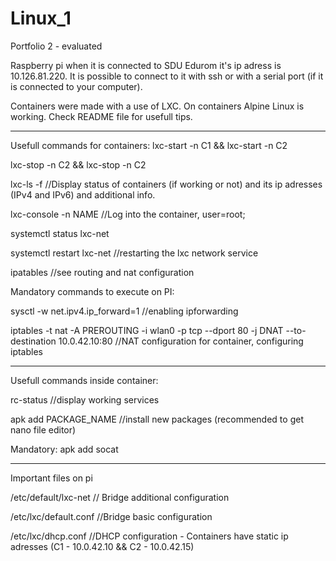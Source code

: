 # Linux_1
Portfolio 2 - evaluated

Raspberry pi when it is connected to SDU Edurom it's ip adress is 10.126.81.220. It is possible to connect to it with ssh or with a serial port (if it is connected to your computer).

Containers were made with a use of LXC. On containers Alpine Linux is working. Check README file for usefull tips.

*********************************************************************************************************************
Usefull commands for containers:
lxc-start -n C1 && lxc-start -n C2

lxc-stop -n C2 && lxc-stop -n C2

lxc-ls -f //Display status of containers (if working or not) and its ip adresses (IPv4 and IPv6) and additional info. 

lxc-console -n NAME //Log into the container, user=root;

systemctl status lxc-net

systemctl restart lxc-net //restarting the lxc network service

ipatables //see routing and nat configuration

Mandatory commands to execute on PI:

sysctl -w net.ipv4.ip_forward=1 //enabling ipforwarding

iptables -t nat -A PREROUTING -i wlan0 -p tcp --dport 80 -j DNAT --to-destination 10.0.42.10:80 //NAT configuration for 
container, configuring iptables

--------------------------------------------------------------------------------------------------------------------


Usefull commands inside container:

rc-status //display working services

apk add PACKAGE_NAME //install new packages (recommended to get nano file editor)

Mandatory: apk add socat 

*********************************************************************************************************************

Important files on pi

/etc/default/lxc-net // Bridge additional configuration

/etc/lxc/default.conf //Bridge basic configuration

/etc/lxc/dhcp.conf //DHCP configuration - Containers have static ip adresses (C1 - 10.0.42.10 && C2 - 10.0.42.15)
